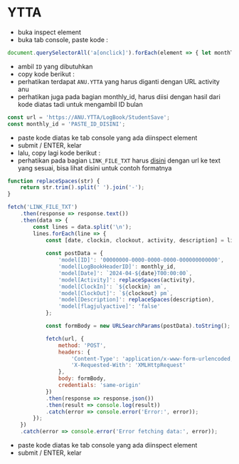 # YTTA
- buka inspect element
- buka tab console, paste kode :
```javascript
document.querySelectorAll('a[onclick]').forEach(element => { let monthText = element.textContent.trim(); let match = element.getAttribute('onclick').match(/tabClick\('([^']+)'\)/); if (match) console.log(`${monthText}: ${match[1]}`); });
```
- ambil `ID` yang dibutuhkan
- copy kode berikut :
- perhatikan terdapat `ANU.YTTA` yang harus diganti dengan URL activity anu
- perhatikan juga pada bagian monthly_id, harus diisi dengan hasil dari kode diatas tadi untuk mengambil ID bulan
```javascript
const url = 'https://ANU.YTTA/LogBook/StudentSave';
const monthly_id = 'PASTE_ID_DISINI';
```
- paste kode diatas ke tab console yang ada diinspect element
- submit / ENTER, kelar
- lalu, copy lagi kode berikut :
- perhatikan pada bagian `LINK_FILE_TXT` harus [disini](https://raw.githubusercontent.com/syauqqii/dump-enrichment/main/example.txt) dengan url ke text yang sesuai, bisa lihat disini untuk contoh formatnya
```javascript
function replaceSpaces(str) {
    return str.trim().split(' ').join('-');
}

fetch('LINK_FILE_TXT')
    .then(response => response.text())
    .then(data => {
        const lines = data.split('\n');
        lines.forEach(line => {
            const [date, clockin, clockout, activity, description] = line.split('|');
            
            const postData = {
                'model[ID]': '00000000-0000-0000-0000-000000000000',
                'model[LogBookHeaderID]': monthly_id,
                'model[Date]': `2024-04-${date}T00:00:00`,
                'model[Activity]': replaceSpaces(activity),
                'model[ClockIn]': `${clockin} am`,
                'model[ClockOut]': `${clockout} pm`,
                'model[Description]': replaceSpaces(description),
                'model[flagjulyactive]': 'false'
            };

            const formBody = new URLSearchParams(postData).toString();

            fetch(url, {
                method: 'POST',
                headers: {
                    'Content-Type': 'application/x-www-form-urlencoded; charset=UTF-8',
                    'X-Requested-With': 'XMLHttpRequest'
                },
                body: formBody,
                credentials: 'same-origin'
            })
            .then(response => response.json())
            .then(result => console.log(result))
            .catch(error => console.error('Error:', error));
        });
    })
    .catch(error => console.error('Error fetching data:', error));
```
- paste kode diatas ke tab console yang ada diinspect element
- submit / ENTER, kelar
